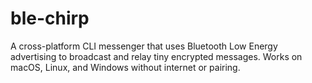 # ble-chirp
A cross-platform CLI messenger that uses Bluetooth Low Energy advertising to broadcast and relay tiny encrypted messages. Works on macOS, Linux, and Windows without internet or pairing.
